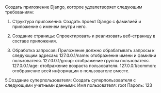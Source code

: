 Создать приложение Django, которое удовлетворяет следующим требованиям:

1. Структура приложения:
Создать проект Django с фамилией и приложение с именем внутри него.

3. Создание страницы:
Спроектировать и реализовать веб-страницу в составе приложения.

4. Обработка запросов:
Приложение должно обрабатывать запросы к следующим адресам:
127.0.0.1/name: отображение имени и фамилии пользователя.
127.0.0.1/group: отображение группы пользователя.
127.0.0.1/age: отображение возраста пользователя.
127.0.0.1/common: отображение всей информации о пользователе вместе.
   
5.Создание суперпользователя:
Создать суперпользователя с следующими учетными данными:
Имя пользователя: root 
Пароль: 123 


